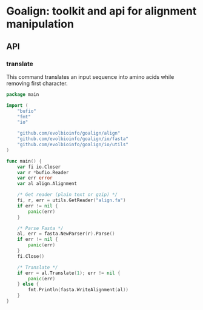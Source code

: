 # Goalign: toolkit and api for alignment manipulation

## API

### translate

This command translates an input sequence into amino acids while removing first character.


```go
package main

import (
	"bufio"
	"fmt"
	"io"

	"github.com/evolbioinfo/goalign/align"
	"github.com/evolbioinfo/goalign/io/fasta"
	"github.com/evolbioinfo/goalign/io/utils"
)

func main() {
	var fi io.Closer
	var r *bufio.Reader
	var err error
	var al align.Alignment

	/* Get reader (plain text or gzip) */
	fi, r, err = utils.GetReader("align.fa")
	if err != nil {
		panic(err)
	}

	/* Parse Fasta */
	al, err = fasta.NewParser(r).Parse()
	if err != nil {
		panic(err)
	}
	fi.Close()

	/* Translate */
	if err = al.Translate(1); err != nil {
		panic(err)
	} else {
		fmt.Println(fasta.WriteAlignment(al))
	}
}
```
